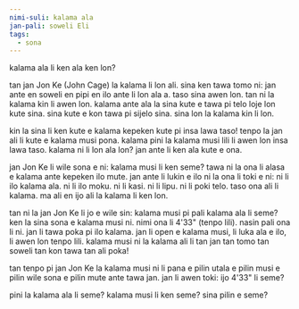 ```yaml
---
nimi-suli: kalama ala
jan-pali: soweli Eli
tags:
  - sona
---
```

kalama ala li ken ala ken lon? 

tan jan Jon Ke (John Cage) la kalama li lon ali. sina ken tawa tomo ni: jan ante en soweli en pipi en ilo ante li lon ala a. taso sina awen lon. tan ni la kalama kin li awen lon. kalama ante ala la sina kute e tawa pi telo loje lon kute sina. sina kute e kon tawa pi sijelo sina. sina lon la kalama kin li lon. 

kin la sina li ken kute e kalama kepeken kute pi insa lawa taso! tenpo la jan ali li kute e kalama musi pona. kalama pini la kalama musi lili li awen lon insa lawa taso. kalama ni li lon ala lon? jan ante li ken ala kute e ona.

jan Jon Ke li wile sona e ni: kalama musi li ken seme? tawa ni la ona li alasa e kalama ante kepeken ilo mute. jan ante li lukin e ilo ni la ona li toki e ni: ni li ilo kalama ala. ni li ilo moku. ni li kasi. ni li lipu. ni li poki telo. taso ona ali li kalama. ma ali en ijo ali la kalama li ken lon.

tan ni la jan Jon Ke li jo e wile sin: kalama musi pi pali kalama ala li seme? ken la sina sona e kalama musi ni. nimi ona li 4'33" (tenpo lili). nasin pali ona li ni. jan li tawa poka pi ilo kalama. jan li open e kalama musi, li luka ala e ilo, li awen lon tenpo lili. kalama musi ni la kalama ali li tan jan tan tomo tan soweli tan kon tawa tan ali poka!

tan tenpo pi jan Jon Ke la kalama musi ni li pana e pilin utala e pilin musi e pilin wile sona e pilin mute ante tawa jan. jan li awen toki: ijo 4'33" li seme?

pini la kalama ala li seme? kalama musi li ken seme? sina pilin e seme?

